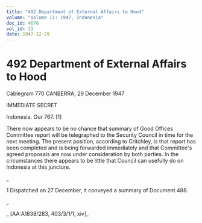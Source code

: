 ```yaml
---
title: "492 Department of External Affairs to Hood"
volume: "Volume 11: 1947, Indonesia"
doc_id: 4676
vol_id: 11
date: 1947-12-29
---
```


# 492 Department of External Affairs to Hood

Cablegram 770 CANBERRA, 29 December 1947

IMMEDIATE SECRET

Indonesia. Our 767. [1]

There now appears to be no chance that summary of Good Offices Committee report will be telegraphed to the Security Council in time for the next meeting. The present position, according to Critchley, is that report has been completed and is being forwarded immediately and that Committee's agreed proposals are now under consideration by both parties. In the circumstances there appears to be little that Council can usefully do on Indonesia at this juncture.

_

1 Dispatched on 27 December, it conveyed a summary of Document 488.

_

_ [AA:A1838/283, 403/3/1/1, xiv]_
